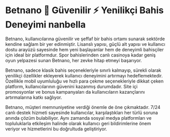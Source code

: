 # Betnano 🌙 Güvenilir ⚡ Yenilikçi Bahis Deneyimi nanbella

Betnano, kullanıcılarına güvenilir ve şeffaf bir bahis ortamı sunarak sektörde kendine sağlam bir yer edinmiştir. Lisanslı yapısı, güçlü alt yapısı ve kullanıcı dostu arayüzü sayesinde hem yeni başlayanlar hem de deneyimli bahisçiler için ideal bir platformdur. Spor bahislerinden canlı casinoya kadar geniş oyun yelpazesi sunan Betnano, her zevke hitap etmeyi başarıyor.

Betnano, sadece klasik bahis seçenekleriyle sınırlı kalmayıp, sürekli olarak yenilikçi özellikler ekleyerek kullanıcı deneyimini artırmayı hedeflemektedir. Özellikle mobil uyumluluğu ve hızlı para çekme seçenekleriyle dikkat çeken platform, kullanıcılarının güvenini kazanmış durumdadır. Site içi promosyonlar ve bonus kampanyaları da kullanıcıların kazançlarını artırmalarına katkı sağlıyor.

Betnano, müşteri memnuniyetine verdiği önemle de öne çıkmaktadır. 7/24 canlı destek hizmeti sayesinde kullanıcılar, karşılaştıkları her türlü soruna anında çözüm bulabiliyor. Aynı zamanda sosyal medya platformları ve topluluklarla etkileşim halinde olarak kullanıcı geri bildirimlerine önem veriyor ve hizmetlerini bu doğrultuda geliştiriyor.
